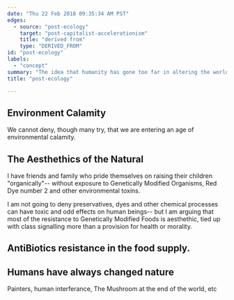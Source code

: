 ```yaml
---
date: "Thu 22 Feb 2018 09:35:34 AM PST"
edges:
  - source: "post-ecology"
    target: "post-capitalist-accelerationism"
    title: "derived from"
    type: "DERIVED_FROM"
id: "post-ecology"
labels:
  - "concept"
summary: "The idea that humanity has gone too far in altering the world to stop now. That the priority of all future politics should be the preservation and then comfort of our species"
title: "post-ecology"

---
```

## Environment Calamity

We cannot deny, though many try, that we are entering an age of environmental calamity.


## The Aesthethics of the Natural

I have friends and family who pride themselves on raising their children "organically"-- without exposure to Genetically Modified Organisms, Red Dye number 2 and other environmental toxins.

I am not going to deny preservatives, dyes and other chemical processes can have toxic and odd effects on human beings-- but I am arguing that most of the resistance to Genetically Modified Foods is aesthethic, tied up with class signalling more than a provision for health or morality.

## AntiBiotics resistance in the food supply.

## Humans have always changed nature

Painters, human interferance, The Mushroom at the end of the world, etc
